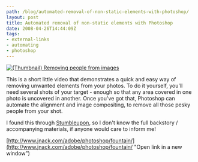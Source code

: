 ```yaml
---
path: /blog/automated-removal-of-non-static-elements-with-photoshop/
layout: post
title: Automated removal of non-static elements with Photoshop
date: 2008-04-26T14:44:09Z
tags:
- external-links
- automating
- photoshop
---
```


[![](/content/images/2008/04/removing-elements-from-images.jpg "(Thumbnail) Removing people from images")](http://www.jnack.com/adobe/photoshop/fountain/ "Open link in a new window")

This is a short little video that demonstrates a quick and easy way of removing unwanted elements from your photos. To do it yourself, you'll need several shots of your target - enough so that any area covered in one photo is uncovered in another. Once you've got that, Photoshop can automate the alignment and image compositing, to remove all those pesky people from your shot.

I found this through [Stumbleupon](http://www.stumbleupon.com "Open link in a new window"), so I don't know the full backstory / accompanying materials, if anyone would care to inform me!

[http://www.jnack.com/adobe/photoshop/fountain/](http://www.jnack.com/adobe/photoshop/fountain/ "Open link in a new window")